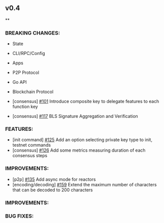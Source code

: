 ## v0.4

\*\*

### BREAKING CHANGES:

- State

- CLI/RPC/Config

- Apps

- P2P Protocol

- Go API

- Blockchain Protocol
- [consensus] [\#101](https://github.com/line/tendermint/pull/101) Introduce composite key to delegate features to each function key
- [consensus] [\#117](https://github.com/line/tendermint/pull/117) BLS Signature Aggregation and Verification

### FEATURES:
- [init command] [\#125](https://github.com/line/tendermint/pull/125) Add an option selecting private key type to init, testnet commands
- [consensus] [\#126](https://github.com/line/tendermint/pull/126) Add some metrics measuring duration of each consensus steps

### IMPROVEMENTS:
- [p2p] [\#135](https://github.com/line/tendermint/pull/135) Add async mode for reactors
- [encoding/decoding] [\#159](https://github.com/line/tendermint/pull/159) Extend the maximum number of characters that can be decoded to 200 characters

### IMPROVEMENTS:

### BUG FIXES:

